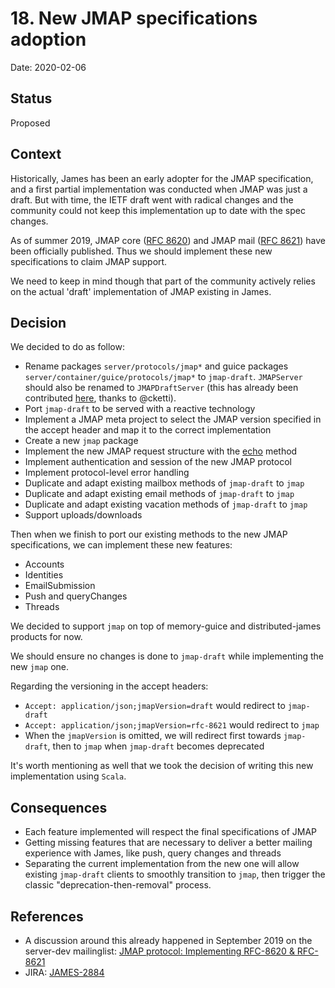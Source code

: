 # 18. New JMAP specifications adoption

Date: 2020-02-06

## Status

Proposed

## Context

Historically, James has been an early adopter for the JMAP specification, and a first partial implementation was conducted when JMAP was just a draft. 
But with time, the IETF draft went with radical changes and the community could not keep this implementation up to date with the spec changes.

As of summer 2019, JMAP core ([RFC 8620](https://tools.ietf.org/html/rfc8620)) and JMAP mail ([RFC 8621](https://tools.ietf.org/html/rfc8621)) have been officially published. 
Thus we should implement these new specifications to claim JMAP support.

We need to keep in mind though that part of the community actively relies on the actual 'draft' implementation of JMAP existing in James. 

## Decision

We decided to do as follow:

* Rename packages `server/protocols/jmap*` and guice packages `server/container/guice/protocols/jmap*` to `jmap-draft`. `JMAPServer` should also be renamed to `JMAPDraftServer` (this has already been contributed [here](https://github.com/apache/james-project/pull/164), thanks to @cketti).
* Port `jmap-draft` to be served with a reactive technology
* Implement a JMAP meta project to select the JMAP version specified in the accept header and map it to the correct implementation
* Create a new `jmap` package
* Implement the new JMAP request structure with the [echo](https://jmap.io/spec-core.html#the-coreecho-method) method
* Implement authentication and session of the new JMAP protocol
* Implement protocol-level error handling
* Duplicate and adapt existing mailbox methods of `jmap-draft` to `jmap`
* Duplicate and adapt existing email methods of `jmap-draft` to `jmap`
* Duplicate and adapt existing vacation methods of `jmap-draft` to `jmap`
* Support uploads/downloads

Then when we finish to port our existing methods to the new JMAP specifications, we can implement these new features:

* Accounts
* Identities
* EmailSubmission
* Push and queryChanges
* Threads

We decided to support `jmap` on top of memory-guice and distributed-james products for now. 

We should ensure no changes is done to `jmap-draft` while implementing the new `jmap` one.

Regarding the versioning in the accept headers:

* `Accept: application/json;jmapVersion=draft` would redirect to `jmap-draft`
* `Accept: application/json;jmapVersion=rfc-8621` would redirect to `jmap`
* When the `jmapVersion` is omitted, we will redirect first towards `jmap-draft`, then to `jmap`
when `jmap-draft` becomes deprecated

It's worth mentioning as well that we took the decision of writing this new implementation using `Scala`.

## Consequences

* Each feature implemented will respect the final specifications of JMAP
* Getting missing features that are necessary to deliver a better mailing experience with James, like push, query changes and threads 
* Separating the current implementation from the new one will allow existing `jmap-draft` clients to smoothly transition to `jmap`, then trigger the classic "deprecation-then-removal" process. 

## References

* A discussion around this already happened in September 2019 on the server-dev mailinglist: [JMAP protocol: Implementing RFC-8620 & RFC-8621](https://www.mail-archive.com/server-dev@james.apache.org/msg62072.html)
* JIRA: [JAMES-2884](https://issues.apache.org/jira/browse/JAMES-2884)
